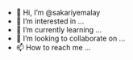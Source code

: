 - 👋 Hi, I’m @sakariyemalay
- 👀 I’m interested in ...
- 🌱 I’m currently learning ...
- 💞️ I’m looking to collaborate on ...
- 📫 How to reach me ...

<!---
sakariyemalay/sakariyemalay is a ✨ special ✨ repository because its `README.md` (this file) appears on your GitHub profile.
You can click the Preview link to take a look at your changes.
--->
